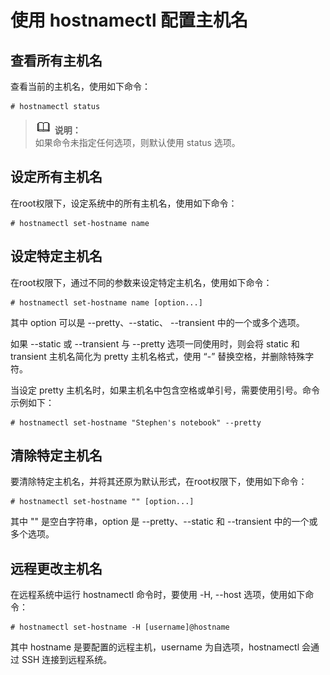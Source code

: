 # 使用 hostnamectl 配置主机名<a name="ZH-CN_TOPIC_0183005797"></a>

## 查看所有主机名<a name="zh-cn_topic_0154473021_section547816643813"></a>

查看当前的主机名，使用如下命令：

```
# hostnamectl status
```

>![](public_sys-resources/icon-note.gif) **说明：**   
>如果命令未指定任何选项，则默认使用 status 选项。  

## 设定所有主机名<a name="zh-cn_topic_0154473021_section16458523193817"></a>

在root权限下，设定系统中的所有主机名，使用如下命令：

```
# hostnamectl set-hostname name
```

## 设定特定主机名<a name="zh-cn_topic_0154473021_section19628194016387"></a>

在root权限下，通过不同的参数来设定特定主机名，使用如下命令：

```
# hostnamectl set-hostname name [option...]
```

其中 option 可以是 --pretty、--static、 --transient 中的一个或多个选项。

如果 --static 或 --transient 与 --pretty 选项一同使用时，则会将 static 和 transient 主机名简化为 pretty 主机名格式，使用 “-” 替换空格，并删除特殊字符。

当设定 pretty 主机名时，如果主机名中包含空格或单引号，需要使用引号。命令示例如下：

```
# hostnamectl set-hostname "Stephen's notebook" --pretty
```

## 清除特定主机名<a name="zh-cn_topic_0154473021_section1996517213917"></a>

要清除特定主机名，并将其还原为默认形式，在root权限下，使用如下命令：

```
# hostnamectl set-hostname "" [option...]
```

其中 "" 是空白字符串，option 是 --pretty、--static 和 --transient 中的一个或多个选项。

## 远程更改主机名<a name="zh-cn_topic_0154473021_section1530231411392"></a>

在远程系统中运行 hostnamectl 命令时，要使用 -H, --host 选项，使用如下命令：

```
# hostnamectl set-hostname -H [username]@hostname
```

其中 hostname 是要配置的远程主机，username 为自选项，hostnamectl 会通过 SSH 连接到远程系统。

